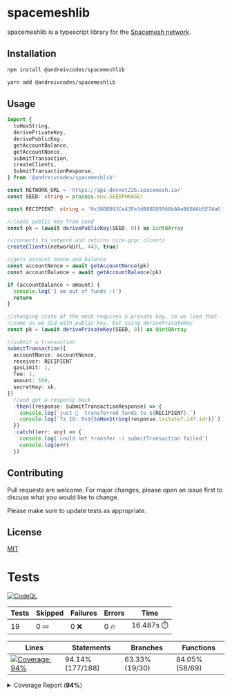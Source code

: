 # spacemeshlib

spacemeshlib is a typescript library for the [Spacemesh network](https://spacemesh.io).

## Installation

```bash
npm install @andreivcodes/spacemeshlib
```

```bash
yarn add @andreivcodes/spacemeshlib
```

## Usage

```typescript
import {
  toHexString,
  derivePrivateKey,
  derivePublicKey,
  getAccountBalance,
  getAccountNonce,
  submitTransaction,
  createClients,
  SubmitTransactionResponse,
} from '@andreivcodes/spacemeshlib'

const NETWORK_URL = 'https://api-devnet226.spacemesh.io/'
const SEED: string = process.env.SEEDPHRASE!

const RECIPIENT: string = '0x38DB093Ce43Fe3dB88D89568bAAeB68A6b5E74a6'.slice(2)

//loads public key from seed
const pk = (await derivePublicKey(SEED, 0)) as Uint8Array

//connects to network and returns nice-grpc clients
createClients(networkUrl, 443, true)

//gets account nonce and balance
const accountNonce = await getAccountNonce(pk)
const accountBalance = await getAccountBalance(pk)

if (accountBalance < amount) {
  console.log('I am out of funds :(')
  return
}

//changing state of the mesh requires a private key, so we load that
//same as we did with public key, but using derivePrivateKey
const pk = (await derivePrivateKey(SEED, 0)) as Uint8Array

//submit a transaction
submitTransaction({
  accountNonce: accountNonce,
  receiver: RECIPIENT
  gasLimit: 1,
  fee: 1,
  amount: 100,
  secretKey: sk,
})
  //and get a response back
  .then((response: SubmitTransactionResponse) => {
    console.log(`just 💸  transferred funds to ${RECIPIENT}.`)
    console.log(`Tx ID: 0x${toHexString(response.txstate?.id?.id!)}`)
  })
  .catch((err: any) => {
    console.log(`could not transfer :( submitTransaction failed`)
    console.log(err)
  })
```

## Contributing

Pull requests are welcome. For major changes, please open an issue first to discuss what you would like to change.

Please make sure to update tests as appropriate.

## License

[MIT](https://choosealicense.com/licenses/mit/)

# Tests

[![CodeQL](https://github.com/andreivcodes/spacemeshlib/actions/workflows/codeql-analysis.yml/badge.svg?branch=main)](https://github.com/andreivcodes/spacemeshlib/actions/workflows/codeql-analysis.yml)

| Tests | Skipped | Failures | Errors | Time |
| ----- | ------- | -------- | -------- | ------------------ |
| 19 | 0 :zzz: | 0 :x: | 0 :fire: | 16.487s :stopwatch: |


| Lines | Statements | Branches | Functions |
| ----- | ------- | -------- | -------- |
| <a href="https://github.com/andreivcodes/spacemeshlib/blob/410a820c039d518dbc56f9d1c4300f789f94b70b/README.md"><img alt="Coverage: 94%" src="https://img.shields.io/badge/Coverage-94%25-brightgreen.svg" /></a><br/> | 94.14% (177/188) | 63.33% (19/30) | 84.05% (58/69) |


<details><summary>Coverage Report (<b>94%</b>)</summary><table><tr><th>File</th><th>% Stmts</th><th>% Branch</th><th>% Funcs</th><th>% Lines</th><th>Uncovered Line #s</th></tr><tbody><tr><td><b>All files</b></td><td><b>94.14</b></td><td><b>63.33</b></td><td><b>84.05</b></td><td><b>94.92</b></td><td></td></tr><tr><td><!-- Jest Coverage Comment --> <a href="https://github.com/andreivcodes/spacemeshlib/blob/410a820c039d518dbc56f9d1c4300f789f94b70b/clients.ts">clients.ts</a></td><td>100</td><td>50</td><td>100</td><td>100</td><td><a href="https://github.com/andreivcodes/spacemeshlib/blob/410a820c039d518dbc56f9d1c4300f789f94b70b/clients.ts#L13-L22">1322</a></td></tr><tr><td><!-- Jest Coverage Comment --> <a href="https://github.com/andreivcodes/spacemeshlib/blob/410a820c039d518dbc56f9d1c4300f789f94b70b/crypto.ts">crypto.ts</a></td><td>91.86</td><td>100</td><td>80</td><td>90.41</td><td><a href="https://github.com/andreivcodes/spacemeshlib/blob/410a820c039d518dbc56f9d1c4300f789f94b70b/crypto.ts#L32">32</a>, <a href="https://github.com/andreivcodes/spacemeshlib/blob/410a820c039d518dbc56f9d1c4300f789f94b70b/crypto.ts#L47">47</a>, <a href="https://github.com/andreivcodes/spacemeshlib/blob/410a820c039d518dbc56f9d1c4300f789f94b70b/crypto.ts#L64">64</a>, <a href="https://github.com/andreivcodes/spacemeshlib/blob/410a820c039d518dbc56f9d1c4300f789f94b70b/crypto.ts#L81">81</a>, <a href="https://github.com/andreivcodes/spacemeshlib/blob/410a820c039d518dbc56f9d1c4300f789f94b70b/crypto.ts#L99">99</a>, <a href="https://github.com/andreivcodes/spacemeshlib/blob/410a820c039d518dbc56f9d1c4300f789f94b70b/crypto.ts#L118">118</a>, <a href="https://github.com/andreivcodes/spacemeshlib/blob/410a820c039d518dbc56f9d1c4300f789f94b70b/crypto.ts#L175">175</a></td></tr><tr><td><!-- Jest Coverage Comment --> <a href="https://github.com/andreivcodes/spacemeshlib/blob/410a820c039d518dbc56f9d1c4300f789f94b70b/global_state.ts">global_state.ts</a></td><td>90.32</td><td>65.21</td><td>100</td><td>100</td><td><a href="https://github.com/andreivcodes/spacemeshlib/blob/410a820c039d518dbc56f9d1c4300f789f94b70b/global_state.ts#L10-L67">10<!-- Jest Coverage Comment -->67</a></td></tr><tr><td><!-- Jest Coverage Comment --> <a href="https://github.com/andreivcodes/spacemeshlib/blob/410a820c039d518dbc56f9d1c4300f789f94b70b/index.ts">index.ts</a></td><td>100</td><td>100</td><td>80</td><td>100</td><td><!-- Jest Coverage Comment --></td></tr><tr><td> <!-- Jest Coverage Comment --><a href="https://github.com/andreivcodes/spacemeshlib/blob/410a820c039d518dbc56f9d1c4300f789f94b70b/tx.ts">tx.ts</a></td><td>90</td><td>0</td><td>100</td><td>100</td><td><a href="https://github.com/andreivcodes/spacemeshlib/blob/410a820c039d518dbc56f9d1c4300f789f94b70b/tx.ts#L20">20</a></td></tr><tr><td> <!-- Jest Coverage Comment --><a href="https://github.com/andreivcodes/spacemeshlib/blob/410a820c039d518dbc56f9d1c4300f789f94b70b/utils.ts">utils.ts</a></td><td>100</td><td>100</td><td>100</td><td>100</td><td></td></tr></tbody></table></details>
